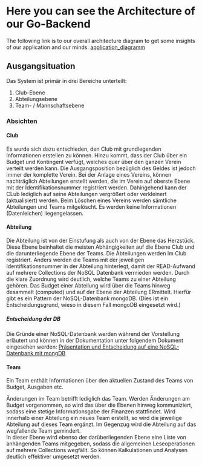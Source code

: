 # Here you can see the Architecture of our Go-Backend

The following link is to our overall architecture diagram to get some insights of our application and our minds.
[application_diagramm](../Diagrams/application_architecture.drawio)

## Ausgangsituation 
Das System ist primär in drei Bereiche unterteilt:
1. Club-Ebene
2. Abteilungsebene
3. Team- / Mannschaftsebene

### Absichten
#### Club
Es wurde sich dazu entschieden, den Club mit grundlegenden Informationen erstellen zu können. 
Hinzu kommt, dass der Club über ein Budget und Kontingent verfügt, welches quer über 
den ganzen Verein verteilt werden kann. Die Ausgangsposition bezüglich des Geldes ist jedoch immer der komplette Verein. 
Bei der Anlage eines Vereins, können nachträglich Abteilungen erstellt werden, die im Verein auf oberste Ebene mit der Identifikationsnummer registriert werden. 
Dahingehend kann der CLub lediglich auf seine Abteilungen vergrößert oder verkleinert (aktualisiert) werden. 
Beim Löschen eines Vereins werden sämtliche Abteilungen und Teams mitgelöscht. Es werden keine Informationen (Datenleichen) liegengelassen.
#### Abteilung
Die Abteilung ist von der Einstufung als auch von der Ebene das Herzstück. Diese Ebene beinhaltet die meisten Abhängigkeiten auf die Ebene Club und die darunterliegende Ebene der Teams. 
Die Abteilungen werden im Club registriert. Anders werden die Teams mit der jeweiligen Identifikationsnummer in der Abteilung hinterlegt, damit der READ-Aufwand auf mehrere Collections der NoSQL Datenbank vermieden werden. 
Durch die klare Zuordnung wird deutlich, welche Teams zu einer Abteilung gehören. 
Das Budget einer Abteilung wird über die Teams hinweg desammelt (computed) und auf der Ebene der Abteilung ERmittelt. Hierfür gibt es ein Pattern der NoSQL-Datenbank mongoDB. (Dies ist ein Entscheidungsgrund, wieso in diesem Fall mongoDB eingesetzt wird.)

##### Entscheidung der DB
Die Gründe einer NoSQL-Datenbank werden während der Vorstellung erläutert und können in der Dokumentation unter folgendem Dokument eingesehen werden: 
[Präsentation und Entscheidung auf eine NoSQL-Datenbank mit mongDB](../../Presentation/presentation.pptx)

#### Team
Ein Team enthält Informationen über den aktuellen Zustand des Teams von Budget, Ausgaben etc.

Änderungen im Team betrifft lediglich das Team. Werden Änderungen am Budget vorgenommen, so wird das über die Ebenen hinweg kommuniziert, sodass eine stetige Informationsgabe der Finanzen stattfindet. 
Wird innerhalb einer Abteilung ein neues Team erstellt, so wird die jeweilige Abteilung auf dieses Team ergänzt. Im Gegenzug wird die Abteilung auf das wegfallende Team gemindert.  
In dieser Ebene wird ebenso der darüberliegenden Ebene eine Liste von anhängenden Teams mitgegeben, sodass die allgemeinen Leseoperationen auf mehrere Collections wegfällt. So können Kalkulationen und Analysen deutlich effektiver umgesetzt werden. 